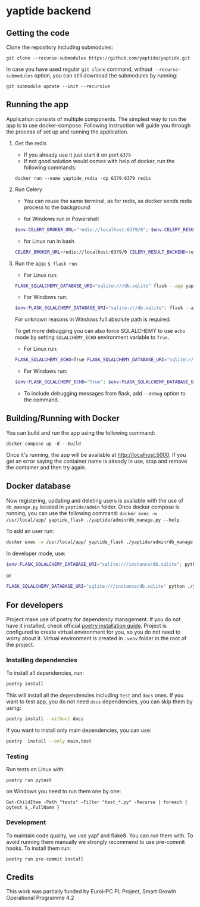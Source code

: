 # yaptide backend

## Getting the code

Clone the repository including submodules:

```shell
git clone --recurse-submodules https://github.com/yaptide/yaptide.git
```

In case you have used regular `git clone` command, without `--recurse-submodules` option, you can still download the submodules by running:

```shell
git submodule update --init --recursive
```

## Running the app

Application consists of multiple components. The simplest way to run the app is to use docker-compose.
Following instruction will guide you through the process of set up and running the application.

1. Get the redis

    - If you already use it just start it on port `6379`
    - If not good solution would comes with help of docker, run the following commands:

    ```
    docker run --name yaptide_redis -dp 6379:6379 redis
    ```

2. Run Celery

    - You can reuse the same terminal, as for redis, as docker sends redis process to the background

    - for Windows run in Powershell

   ```powershell
   $env:CELERY_BROKER_URL="redis://localhost:6379/0"; $env:CELERY_RESULT_BACKEND="redis://localhost:6379/0"; celery --app yaptide.celery.worker worker -P threads --loglevel=info
    ```

    - for Linux run in bash

   ```bash
   CELERY_BROKER_URL=redis://localhost:6379/0 CELERY_RESULT_BACKEND=redis://localhost:6379/0 celery --app yaptide.celery.worker worker -P threads --loglevel=info
    ```

3. Run the app: `$ flask run`

   - For Linux run:

   ```bash
   FLASK_SQLALCHEMY_DATABASE_URI="sqlite:///db.sqlite" flask --app yaptide.application run
   ```

   - For Windows run:

   ```powershell
   $env:FLASK_SQLALCHEMY_DATABASE_URI="sqlite:///db.sqlite"; flask --app yaptide.application run
   ```
   For unknown reasons in Windows full absolute path is required.

   To get more debugging you can also force SQLALCHEMY to use `echo` mode by setting `SQLALCHEMY_ECHO` environment variable to `True`.

   - For Linux run:

   ```bash
   FLASK_SQLALCHEMY_ECHO=True FLASK_SQLALCHEMY_DATABASE_URI="sqlite:///db.sqlite" flask --app yaptide.application run
   ```

   - For Windows run:

   ```powershell
   $env:FLASK_SQLALCHEMY_ECHO="True"; $env:FLASK_SQLALCHEMY_DATABASE_URI="sqlite://db.sqlite"; flask --app yaptide.application run
   ```

   - To include debugging messages from flask, add `--debug` option to the command.

## Building/Running with Docker

You can build and run the app using the following command:

```shell
docker compose up -d --build
```

Once it's running, the app will be available at [http://localhost:5000](http://localhost:5000). If you get an error saying the container name is already in use, stop and remove the container and then try again.


## Docker database

Now registering, updating and deleting users is available with the use of `db_manage.py` located in `yaptide/admin` folder.
Once docker compose is running, you can use the following command:
`docker exec -w /usr/local/app/ yaptide_flask ./yaptide/admin/db_manage.py --help`.

To add an user run:

```bash
docker exec -w /usr/local/app/ yaptide_flask ./yaptide/admin/db_manage.py add-user admin --password mysecretpassword
```

In developer mode, use:

```powershell
$env:FLASK_SQLALCHEMY_DATABASE_URI="sqlite:///instance/db.sqlite"; python ./yaptide/admin/db_manage.py add-user admin --password admin
```

or

```bash
FLASK_SQLALCHEMY_DATABASE_URI="sqlite:///instance/db.sqlite" python ./yaptide/admin/db_manage.py add-user admin --password admin
```

## For developers

Project make use of poetry for dependency management. If you do not have it installed, check official [poetry installation guide](https://python-poetry.org/docs/).
Project is configured to  create virtual environment for you, so you do not need to worry about it.
Virtual environment is created in `.venv` folder in the root of the project.

### Installing dependencies

To install all dependencies, run:

```bash
poetry install
```

This will install all the dependencies including `test` and `docs` ones.
If you want to test app, you do not need `docs` dependencies, you can skip them by using:

```bash
poetry install --without docs
```

If you want to install only main dependencies, you can use:

```bash
poetry  install --only main,test
```

### Testing

Run tests on Linux with:

```shell
poetry run pytest
```

on Windows you need to run them one by one:

```shell
Get-ChildItem -Path "tests" -Filter "test_*.py" -Recurse | foreach { pytest $_.FullName }
```

### Development

To maintain code quality, we use yapf and flake8. You can run them with.
To avoid running them manually we strongly recommend to use pre-commit hooks. To install them run:

```shell
poetry run pre-commit install
```

## Credits

This work was partially funded by EuroHPC PL Project, Smart Growth Operational Programme 4.2
